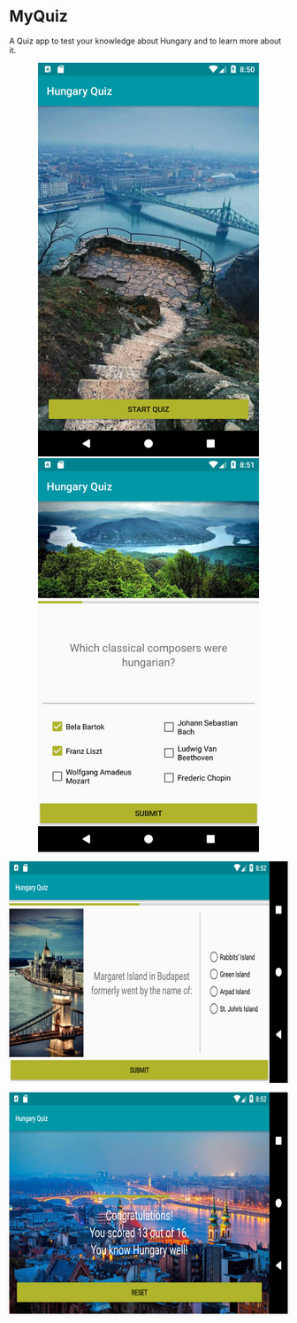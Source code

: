 # MyQuiz

A Quiz app to test your knowledge about Hungary and to learn more about it.

<p align="center">
  <img  src="/screenshots/Screenshot_start.png" width="400"> 
  <img  src="/screenshots/Screenshot_portrait.png" width="400"> 
</p>

<p align="center">  
  <img src="/screenshots/Screenshot_land.png" height="400">
</p>

<p align="center">  
  <img src="/screenshots/Screenshot_finish.png" height="400">
</p>
